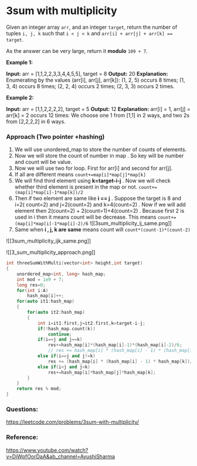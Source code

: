 # 3sum with multiplicity

Given an integer array `arr`, and an integer `target`, return the number of tuples `i, j, k` such that `i < j < k` and `arr[i] + arr[j] + arr[k] == target`.

As the answer can be very large, return it **modulo** `109 + 7`.

**Example 1:**

**Input:** arr = [1,1,2,2,3,3,4,4,5,5], target = 8
**Output:** 20
**Explanation:**
Enumerating by the values (arr[i], arr[j], arr[k]):
(1, 2, 5) occurs 8 times;
(1, 3, 4) occurs 8 times;
(2, 2, 4) occurs 2 times;
(2, 3, 3) occurs 2 times.

**Example 2:**

**Input:** arr = [1,1,2,2,2,2], target = 5
**Output:** 12
**Explanation:**
arr[i] = 1, arr[j] = arr[k] = 2 occurs 12 times:
We choose one 1 from [1,1] in 2 ways,
and two 2s from [2,2,2,2] in 6 ways.

### Approach (Two pointer +hashing)

1. We will use unordered_map to store the number of counts of elements.
2. Now we will store the count of number in map . So key will be number and count will be value.
3. Now we will use two for loop. First for arr[i] and second for arr[j].
4. If all are different means `count+=map[i]*map[j]*map[k]`
5. We will find third element using **k=target-i-j** . Now we will check whether third element is present in the map or not. `count+= (map[i]*map[i]-1*map[k])/2`
6. Then if two element are same like **i == j** . Suppose the target is 8 and i=2( count=2) and j=2(count=2) and k=4(count=2) . Now if we will add element then 2(count=2) + 2(count=1)+4(count=2) . Because first 2 is used in i then it means count will be decrease. This means `count+= (map[i]*map[i]-1*map[i]-2)/6`
   ![[3sum_multiplicity_ij_same.png]]<br>
7. Same when **i , j, k are same** means count will `count*(count-1)*(count-2)`

![[3sum_multiplicity_ijk_same.png]]

![[3_sum_multiplicity_approach.png]]

```cpp
int threeSumWithMulti(vector<int> height,int target)
{
    unordered_map<int, long> hash_map;
    int mod = 1e9 + 7;
    long res=0;
    for(int i:A)
        hash_map[i]++;
    for(auto it1:hash_map)
    {
        for(auto it2:hash_map)
        {
            int i=it1.first,j=it2.first,k=target-i-j;
            if(!hash_map.count(k))
                continue;
            if(i==j and j==k)
                res+=hash_map[i]*(hash_map[i]-1)*(hash_map[i]-2)/6;
                // res += hash_map[i] * (hash_map[i] - 1) * (hash_map[i] - 2) / 6;
            else if(i==j and j!=k)
                res += (hash_map[i] * (hash_map[i] - 1) * hash_map[k])/2;
            else if(i<j and j<k)
                res+=hash_map[i]*hash_map[j]*hash_map[k];
        }
    }
    return res % mod;
}
```

### Questions:

https://leetcode.com/problems/3sum-with-multiplicity/

### Reference:

https://www.youtube.com/watch?v=DiWpfOorDaA&ab_channel=AyushiSharma

